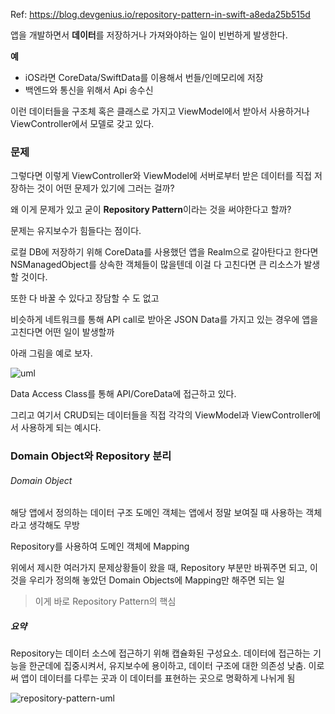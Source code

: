 Ref: https://blog.devgenius.io/repository-pattern-in-swift-a8eda25b515d

앱을 개발하면서 **데이터**를 저장하거나 가져와야하는 일이 빈번하게 발생한다.

**예**
- iOS라면 CoreData/SwiftData를 이용해서 번들/인메모리에 저장
- 백엔드와 통신을 위해서 Api 송수신

이런 데이터들을 구조체 혹은 클래스로 가지고 ViewModel에서 받아서 사용하거나 ViewController에서 모델로 갖고 있다.

### 문제

그렇다면 이렇게 ViewController와 ViewModel에 서버로부터 받은 데이터를 직접 저장하는 것이 어떤 문제가 있기에 그러는 걸까?

왜 이게 문제가 있고 굳이 **Repository Pattern**이라는 것을 써야한다고 할까?

문제는 유지보수가 힘들다는 점이다.

로컬 DB에 저장하기 위해 CoreData를 사용했던 앱을 Realm으로 갈아탄다고 한다면 NSManagedObject를 상속한 객체들이 많을텐데 이걸 다 고친다면 큰 리소스가 발생할 것이다.

또한 다 바꿀 수 있다고 장담할 수 도 없고

비슷하게 네트워크를 통해 API call로 받아온 JSON Data를 가지고 있는 경우에 앱을 고친다면 어떤 일이 발생할까

아래 그림을 예로 보자.

![uml](https://miro.medium.com/v2/resize:fit:720/format:webp/1*PvzaurL9CeM7oGphavBHUw.png)

Data Access Class를 통해 API/CoreData에 접근하고 있다.

그리고 여기서 CRUD되는 데이터들을 직접 각각의 ViewModel과 ViewController에서 사용하게 되는 예시다.

### Domain Object와 Repository 분리
###### Domain Object
해당 앱에서 정의하는 데이터 구조
도메인 객체는 앱에서 정말 보여질 때 사용하는 객체라고 생각해도 무방

Repository를 사용하여 도메인 객체에 Mapping

위에서 제시한 여러가지 문제상황들이 왔을 때, Repository 부분만 바꿔주면 되고, 이것을 우리가 정의해 놓았던 Domain Objects에 Mapping만 해주면 되는 일

> 이게 바로 Repository Pattern의 핵심

##### 요약 
Repository는 데이터 소스에 접근하기 위해 캡슐화된 구성요소. 데이터에 접근하는 기능을 한군데에 집중시켜서, 유지보수에 용이하고, 데이터 구조에 대한 의존성 낮춤. 이로써 앱이 데이터를 다루는 곳과 이 데이터를 표현하는 곳으로 명확하게 나뉘게 됨

![repository-pattern-uml](https://miro.medium.com/v2/resize:fit:4800/format:webp/1*6M0WnNJpaKKSccN4ICI1MA.png)
